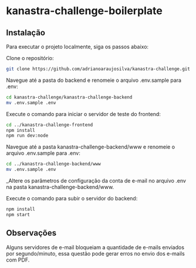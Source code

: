 # kanastra-challenge-boilerplate

## Instalação

Para executar o projeto localmente, siga os passos abaixo:

Clone o repositório:

```sh
git clone https://github.com/adrianoaraujosilva/kanastra-challenge.git
```

Navegue até a pasta do backend e renomeie o arquivo .env.sample para .env:

```sh
cd kanastra-challenge/kanastra-challenge-backend
mv .env.sample .env
```

Execute o comando para iniciar o servidor de teste do frontend:

```sh
cd ../kanastra-challenge-frontend
npm install
npm run dev:node
```

Navegue até a pasta kanastra-challenge-backend/www e renomeie o arquivo .env.sample para .env:

```sh
cd ../kanastra-challenge-backend/www
mv .env.sample .env
```

\_Altere os parâmetros de configuração da conta de e-mail no arquivo .env na pasta kanastra-challenge-backend/www.

Execute o comando para subir o servidor do backend:

```sh
npm install
npm start
```

## Observações

Alguns servidores de e-mail bloqueiam a quantidade de e-mails enviados por segundo/minuto, essa questão pode gerar erros no envio dos e-mails com PDF.
